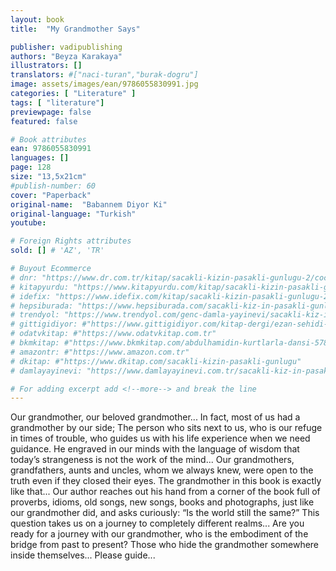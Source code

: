 ```yaml
---
layout: book
title:  "My Grandmother Says"

publisher: vadipublishing
authors: "Beyza Karakaya"
illustrators: []
translators: #["naci-turan","burak-dogru"]
image: assets/images/ean/9786055830991.jpg
categories: [ "Literature" ]
tags: [ "literature"]
previewpage: false
featured: false

# Book attributes
ean: 9786055830991
languages: []
page: 128
size: "13,5x21cm"
#publish-number: 60
cover: "Paperback"
original-name:  "Babannem Diyor Ki"
original-language: "Turkish"
youtube:

# Foreign Rights attributes
sold: [] # 'AZ', 'TR'

# Buyout Ecommerce
# dnr: "https://www.dr.com.tr/kitap/sacakli-kizin-pasakli-gunlugu-2/cocuk-ve-genclik/genclik-10-yas/roman-oyku/urunno=0001893059001"
# kitapyurdu: "https://www.kitapyurdu.com/kitap/sacakli-kizin-pasakli-gunlugu-2-/560122.html&filter_name=Sa%C3%A7akl%C4%B1+K%C4%B1z%27%C4%B1n+Pasakl%C4%B1+G%C3%BCnl%C3%BC%C4%9F%C3%BC+2"
# idefix: "https://www.idefix.com/kitap/sacakli-kizin-pasakli-gunlugu-2/cocuk-ve-genclik/genclik-10-yas/roman-oyku/urunno=0001893059001"
# hepsiburada: "https://www.hepsiburada.com/sacakli-kiz-in-pasakli-gunlugu-2-damla-yayinevi-p-HBV000012ER86"
# trendyol: "https://www.trendyol.com/genc-damla-yayinevi/sacakli-kiz-in-pasakli-gunlugu-2-p-54825777"
# gittigidiyor: #"https://www.gittigidiyor.com/kitap-dergi/ezan-sehidi-adnan-menderes_pdp_732728793"
# odatvkitap: #"https://www.odatvkitap.com.tr"
# bkmkitap: #"https://www.bkmkitap.com/abdulhamidin-kurtlarla-dansi-578226"
# amazontr: #"https://www.amazon.com.tr"
# dkitap: #"https://www.dkitap.com/sacakli-kizin-pasakli-gunlugu"
# damlayayinevi: "https://www.damlayayinevi.com.tr/sacakli-kiz-in-pasakli-gunlugu-2-bu-iste-bi-terslik-var"

# For adding excerpt add <!--more--> and break the line
---
```

Our grandmother, our beloved grandmother...
In fact, most of us had a grandmother by our
side; The person who sits next to us, who is our
refuge in times of trouble, who guides us with his
life experience when we need guidance. He engraved in our minds with the language of wisdom
that today’s strangeness is not the work of the
mind...
Our grandmothers, grandfathers, aunts and
uncles, whom we always knew, were open to the
truth even if they closed their eyes.
The grandmother in this book is exactly like
that...
Our author reaches out his hand from a corner of
the book full of proverbs, idioms, old songs, new
songs, books and photographs, just like our grandmother did, and asks curiously: “Is the world still
the same?” This question takes us on a journey to
completely different realms...
Are you ready for a journey with our grandmother, who is the embodiment of the bridge from
past to present?
Those who hide the grandmother somewhere
inside themselves... Please guide...
<!--more--> 

